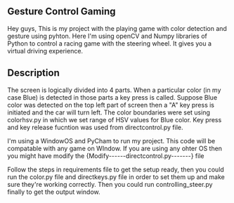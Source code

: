 ## Gesture Control Gaming 

Hey guys,
This is my project with the playing game with color detection and gesture using pyhton. Here I'm using openCV and Numpy libraries of Python to control a racing game with the steering wheel.
 It gives you a virtual driving experience. 

## Description

The screen is logically divided into 4 parts. When a particular color (in my case Blue) is detected in those parts a key press is called. Suppose Blue color was detected on the top left part of screen then a "A" key press is initiated and the car will turn left.
The color boundaries were set using colorhsv.py in which we set range of HSV values for Blue color. Key press and key release fucntion was used from directcontrol.py file. 

I'm using a WindowOS and PyCham to run my project. This code will be compatable with any game on WIndow. If you are using any ohter OS then you might have modify the {Modify------directcontrol.py-------} file

Follow the steps in requirements file to get the setup ready, then you could run the color.py file and directkeys.py file in order to set them up and make sure they're working correctly. Then you could run controlling_steer.py finally to get the output window.


